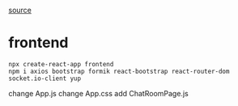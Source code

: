 [source](https://dev.to/aumayeung/how-to-build-a-chat-app-with-react-socket-io-and-express-117m)<br>
# frontend

```
npx create-react-app frontend
npm i axios bootstrap formik react-bootstrap react-router-dom socket.io-client yup
```

change App.js
change App.css
add ChatRoomPage.js